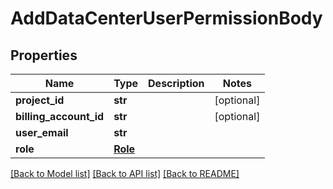 # AddDataCenterUserPermissionBody

## Properties
Name | Type | Description | Notes
------------ | ------------- | ------------- | -------------
**project_id** | **str** |  | [optional] 
**billing_account_id** | **str** |  | [optional] 
**user_email** | **str** |  | 
**role** | [**Role**](Role.md) |  | 

[[Back to Model list]](../README.md#documentation-for-models) [[Back to API list]](../README.md#documentation-for-api-endpoints) [[Back to README]](../README.md)


